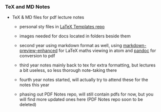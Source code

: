 ### TeX and MD Notes

* TeX & MD files for pdf lecture notes

	- personal sty files in [LaTeX Templates repo](https://github.com/mbr-phys/LaTeX-Templates)

	- images needed for docs located in folders beside them

	- second year using markdown format as well, using [markdown-preview-enhanced](https://atom.io/packages/markdown-preview-enhanced) for LaTeX maths viewing in atom and [pandoc](https://pandoc.org) for conversion to pdf
	
	- third year notes mainly back to tex for extra formatting, but lectures a bit useless, so less thorough note-taking there
	
	- fourth year notes started, will actually try to attend these for the notes this year

	- phasing out PDF Notes repo, will still contain pdfs for now, but you will find more updated ones here (PDF Notes repo soon to be deleted)
